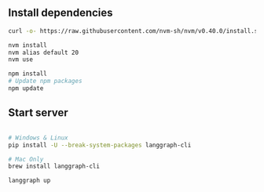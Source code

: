 ## Install dependencies

```bash
curl -o- https://raw.githubusercontent.com/nvm-sh/nvm/v0.40.0/install.sh | bash

nvm install
nvm alias default 20
nvm use

npm install
# Update npm packages
npm update
```

## Start server

```bash

# Windows & Linux
pip install -U --break-system-packages langgraph-cli

# Mac Only
brew install langgraph-cli

langgraph up
```

